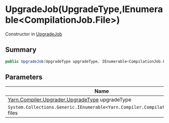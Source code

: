 # UpgradeJob(UpgradeType,IEnumerable\<CompilationJob.File>)

Constructor in [UpgradeJob](./)

## Summary

```csharp
public UpgradeJob(UpgradeType upgradeType, IEnumerable<CompilationJob.File> files)
```

## Parameters

| Name                                                                                     | Description |
| ---------------------------------------------------------------------------------------- | ----------- |
| [Yarn.Compiler.Upgrader.UpgradeType](../yarn.compiler.upgrader.upgradetype/) upgradeType |             |
| `System.Collections.Generic.IEnumerable<Yarn.Compiler.CompilationJob.File>` files        |             |

